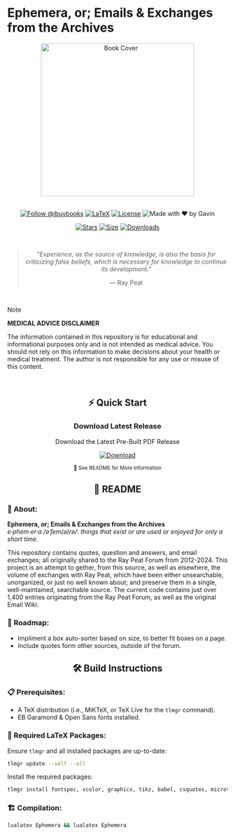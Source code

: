 # Ephemera, or; Emails & Exchanges from the Archives

<div align="center">
  <img src="https://github.com/user-attachments/assets/2b3e26e0-1340-4d62-ba22-80b34ce397e9" width="350" alt="Book Cover">
  
  <br>
  <br>

  [![Follow @ibuybooks](https://img.shields.io/badge/Follow%20%40ibuybooks-000000?logo=X&logoColor=white&style=for-the-badge)](https://x.com/ibuybooks)
  [![LaTeX](https://img.shields.io/badge/LaTeX-008080?style=for-the-badge&logo=latex&logoColor=white)](#)
  [![License](https://img.shields.io/badge/Free%20for%20Non--Commercial%20Use-007bff?style=for-the-badge&logo=github&logoColor=white&labelColor=282828&color=007bff)](#)
  ![Made with ❤️ by Gavin](https://img.shields.io/badge/Made_with_❤️_by-Gavin-red?style=for-the-badge)
      
  [![Stars](https://img.shields.io/github/stars/ibuybooks/ephemera?style=for-the-badge&color=2F323A)](https://github.com/ibuybooks/ephemera/stargazers)
  [![Size](https://img.shields.io/github/repo-size/ibuybooks/ephemera?style=for-the-badge&color=2F323A)](https://github.com/ibuybooks/ephemera)
  [![Downloads](https://img.shields.io/github/downloads/ibuybooks/ephemera/total?style=for-the-badge&color=2F323A)](https://github.com/ibuybooks/ephemera/releases)

  <br>

  >*"Experience, as the source of knowledge, is also the basis for criticizing false beliefs, which is necessary for knowledge to continue its development."*
  >
  > — Ray Peat
</div>

<br>

>[!NOTE]
> **MEDICAL ADVICE DISCLAIMER**
> 
> The information contained in this repository is for educational and informational purposes only and is not intended as medical advice. You should not rely on this information to make decisions about your health or medical treatment. The author is not responsible for any use or misuse of this content.

<br>

<div align="center">
  <h2>⚡ Quick Start</h2>
  <h3>Download Latest Release</h3>
  <p>Download the Latest Pre-Built PDF Release</p>
  
  [![Download][Download-Badge]][Download-Link]

  [Download-Badge]: https://img.shields.io/badge/Download_Latest_Release-2563eb?style=for-the-badge&logo=github&logoColor=white&labelColor=1e40af
  [Download-Link]: https://github.com/ibuybooks/ephemera/releases/download/v0.0.1/Ephemera.or.Emails.Exchanges.from.the.Archives.pdf
  
  <sup>📖 See README for More Information</sup>
</div>

<div align="center">
  <h2>📌 README</h2>
</div>

<h3>📎 About:</h3>

**Ephemera, or; Emails & Exchanges from the Archives**  
*e·phem·er·a /əˈfem(ə)rə/: things that exist or are used or enjoyed for only a short time.*

This repository contains quotes, question and answers, and email exchanges; all originally shared to the Ray Peat Forum from 2012-2024. This project is an attempt to gether, from this source, as well as elsewhere, the volume of exchanges with Ray Peat, which have been either unsearchable, unorganized, or just no well known about; and preserve them in a single, well-maintained, searchable source. The current code contains just over 1,400 entries originating from the Ray Peat Forum, as well as the original Email Wiki.

<h3>🚧 Roadmap:</h3>

- Impliment a box auto-sorter based on size, to better fit boxes on a page.
- Include quotes form other sources, outside of the forum.

<div align="center">
  <h2>🛠️ Build Instructions</h2>
</div>

<h3>📋 Prerequisites:</h3>

- A TeX distribution (i.e., MiKTeX, or TeX Live for the `tlmgr` command).
- EB Garamond & Open Sans fonts installed.

<h3>🔧 Required LaTeX Packages:</h3>

Ensure `tlmgr` and all installed packages are up-to-date:

```bash
tlmgr update --self --all
```

Install the required packages:

```bash
tlmgr install fontspec, xcolor, graphicx, tikz, babel, csquotes, microtype, selnolig, fontawesome5, mhchem, siunitx, tcolorbox, enumitem, imakeidx, totcount, hyperref, cleveref
```

<h3>🏗️ Compilation:</h3>

```bash
lualatex Ephemera && lualatex Ephemera
```



